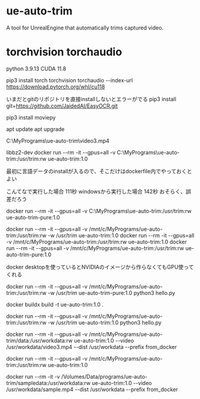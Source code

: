 # ue-auto-trim
A tool for UnrealEngine that automatically trims captured video.





# torchvision torchaudio

python 3.9.13
CUDA 11.8

pip3 install torch torchvision torchaudio --index-url https://download.pytorch.org/whl/cu118

いまだとgitのリポジトリを直接installしないとエラーがでる
pip3 install git+https://github.com/JaidedAI/EasyOCR.git


pip3 install moviepy


apt update
apt upgrade


C:\MyPrograms\ue-auto-trim\video3.mp4

 libbz2-dev
docker run --rm -it  --gpus=all -v C:\MyPrograms\ue-auto-trim\:/usr/trim:rw ue-auto-trim:1.0 


最初に言語データのinstallが入るので、そこだけはdockerfile内でやっておくとよい

こんてなで実行した場合     111秒
windowsから実行した場合  142秒
おそらく、誤差だろう

docker run --rm -it  --gpus=all -v C:\MyPrograms\ue-auto-trim\:/usr/trim:rw ue-auto-trim-pure:1.0


docker run --rm -it --gpus=all -v /mnt/c/MyPrograms/ue-auto-trim:/usr/trim:rw -w /usr/trim ue-auto-trim:1.0
docker run --rm -it --gpus=all -v /mnt/c/MyPrograms/ue-auto-trim:/usr/trim:rw ue-auto-trim:1.0
docker run --rm -it --gpus=all -v /mnt/c/MyPrograms/ue-auto-trim:/usr/trim:rw ue-auto-trim-pure:1.0

docker desktopを使っているとNVIDIAのイメージから作らなくてもGPU使ってくれる


docker run --rm -it --gpus=all -v /mnt/c/MyPrograms/ue-auto-trim:/usr/trim:rw  -w /usr/trim  ue-auto-trim-pure:1.0 python3 hello.py  


docker buildx build -t ue-auto-trim:1.0 .

docker run --rm -it --gpus=all -v /mnt/c/MyPrograms/ue-auto-trim:/usr/trim:rw  -w /usr/trim  ue-auto-trim:1.0 python3 hello.py  



docker run --rm -it --gpus=all -v /mnt/c/MyPrograms/ue-auto-trim/data:/usr/workdata:rw  ue-auto-trim:1.0 --video /usr/workdata/video3.mp4 --dist /usr/workdata --prefix from_docker

docker run --rm -it --gpus=all -v /mnt/c/MyPrograms/ue-auto-trim:/usr/trim:rw  ue-auto-trim:1.0 

docker run --rm -it  -v /Volumes/Data/programs/ue-auto-trim/sampledata:/usr/workdata:rw  ue-auto-trim:1.0 --video /usr/workdata/sample.mp4 --dist /usr/workdata --prefix from_docker
